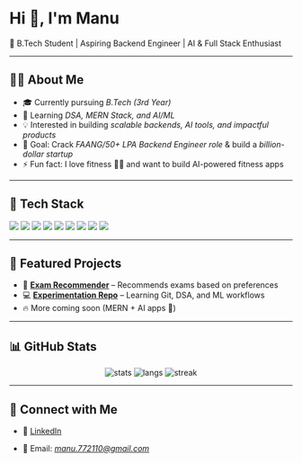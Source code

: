 # Hi 👋, I'm Manu  
🚀 B.Tech Student | Aspiring Backend Engineer | AI & Full Stack Enthusiast  

---

## 👨‍💻 About Me
- 🎓 Currently pursuing *B.Tech (3rd Year)*
- 🌱 Learning *DSA, MERN Stack, and AI/ML*
- 💡 Interested in building *scalable backends, AI tools, and impactful products*
- 🎯 Goal: Crack *FAANG/50+ LPA Backend Engineer role* & build a *billion-dollar startup*
- ⚡ Fun fact: I love fitness 🏋‍♂ and want to build AI-powered fitness apps

---

## 🚀 Tech Stack
<p>
  <img src="https://img.shields.io/badge/Python-3670A0?style=for-the-badge&logo=python&logoColor=ffdd54"/>
  <img src="https://img.shields.io/badge/Java-ED8B00?style=for-the-badge&logo=java&logoColor=white"/>
  <img src="https://img.shields.io/badge/JavaScript-323330?style=for-the-badge&logo=javascript&logoColor=F7DF1E"/>
  <img src="https://img.shields.io/badge/React-20232A?style=for-the-badge&logo=react&logoColor=61DAFB"/>
  <img src="https://img.shields.io/badge/Node.js-43853D?style=for-the-badge&logo=node.js&logoColor=white"/>
  <img src="https://img.shields.io/badge/Express.js-404D59?style=for-the-badge"/>
  <img src="https://img.shields.io/badge/MongoDB-4EA94B?style=for-the-badge&logo=mongodb&logoColor=white"/>
  <img src="https://img.shields.io/badge/HTML5-E34F26?style=for-the-badge&logo=html5&logoColor=white"/>
  <img src="https://img.shields.io/badge/CSS3-1572B6?style=for-the-badge&logo=css3&logoColor=white"/>
</p>

---

## 📂 Featured Projects
- 📝 **[Exam Recommender](https://github.com/Manu77211/Exam-Recommender-b)** – Recommends exams based on preferences  
- 💻 **[Experimentation Repo](https://github.com/Manu77211/Experimentation)** – Learning Git, DSA, and ML workflows  
- 🔥 More coming soon (MERN + AI apps 🚀)

---

## 📊 GitHub Stats
<p align="center">
  <img src="https://github-readme-stats.vercel.app/api?username=Manu77211&show_icons=true&theme=radical" alt="stats" />
  <img src="https://github-readme-stats.vercel.app/api/top-langs/?username=Manu77211&layout=compact&theme=radical" alt="langs" />
  <img src="https://github-readme-streak-stats.herokuapp.com/?user=Manu77211&theme=radical" alt="streak"/>
</p>

---

## 🤝 Connect with Me
- 💼 [LinkedIn]([https://linkedin.com/in/your-link](https://www.linkedin.com/in/manu-s-b98151308?utm_source=share&utm_campaign=share_via&utm_content=profile&utm_medium=android_app))  
  
- 📧 Email: *manu.772110@gmail.com*
